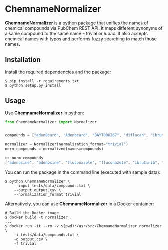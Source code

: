 # ChemnameNormalizer
**ChemnameNormalizer** is a python package that unifies the names of chemical compounds via PubChem REST API.
It maps different synonyms of a same compound to the same name – trivial or iupac.
It also accepts chemical names with typos and performs fuzzy searching to match those names.
## Installation
Install the required dependencies and the package:
```shell
$ pip install -r requirements.txt
$ python setup.py install
```
## Usage
Use **ChemnameNormalizer** in python:
```python
from ChemnameNormalizer import Normalizer


compounds = ["aden0card", "Adenocard", "BAYT006267", "diflucan", "ibrut1nlb", "PC-32765"]

normalizer = Normalizer(normalization_format="trivial")
norm_compounds = normalized(names=compounds)

>> norm_compounds
["adenosine", "adenosine", "fluconazole", "fluconazole", "ibrutinib", "ibrutinib"]
```
You can run the package in the command line (executed with sample data):
```shell
$ python ChemnameNormalizer \
    --input tests/data/compounds.txt \
    --output output.csv \
    --normalization_format trivial
```
Alternatively, you can use **ChemnameNormalizer** in a Docker container:
```shell
# Build the Docker image
$ docker build -t normalizer .
...
$ docker run -it --rm -v $(pwd):/usr/src/ChemnameNormalizer normalizer \
    -i tests/data/compounds.txt \
    -o output.csv \
    -f trivial
````



